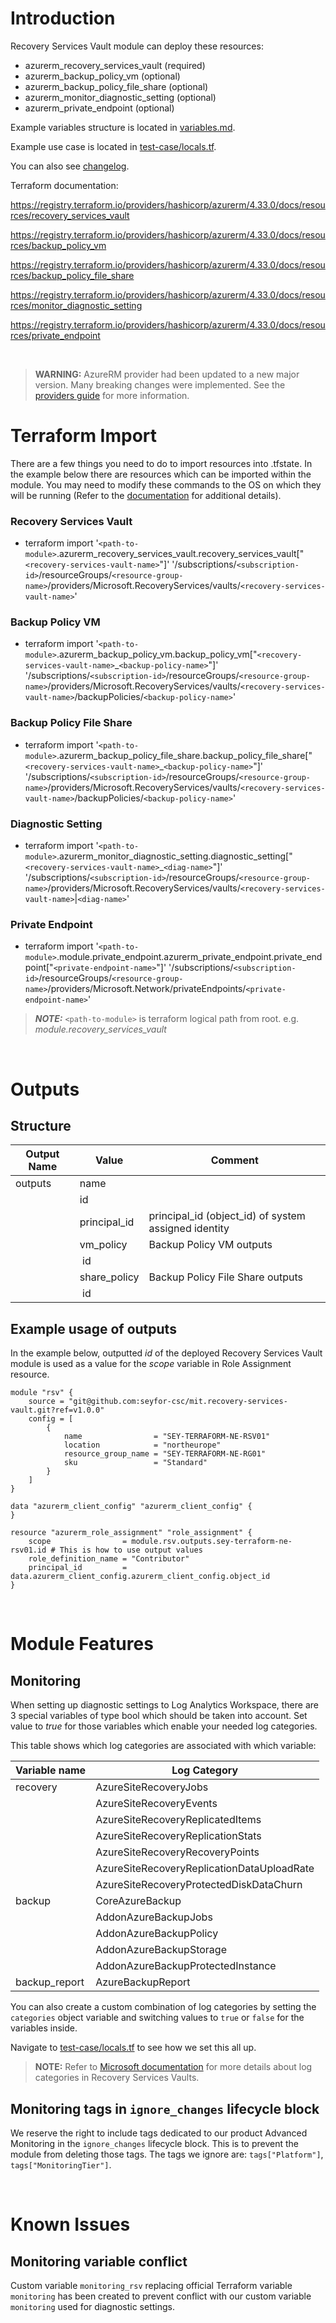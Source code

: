 # Introduction
Recovery Services Vault module can deploy these resources:
* azurerm_recovery_services_vault (required)
* azurerm_backup_policy_vm (optional)
* azurerm_backup_policy_file_share (optional)
* azurerm_monitor_diagnostic_setting (optional)
* azurerm_private_endpoint (optional)

Example variables structure is located in [variables.md](variables.md).

Example use case is located in [test-case/locals.tf](test-case/locals.tf).

You can also see [changelog](CHANGELOG.md).

Terraform documentation:

https://registry.terraform.io/providers/hashicorp/azurerm/4.33.0/docs/resources/recovery_services_vault

https://registry.terraform.io/providers/hashicorp/azurerm/4.33.0/docs/resources/backup_policy_vm

https://registry.terraform.io/providers/hashicorp/azurerm/4.33.0/docs/resources/backup_policy_file_share

https://registry.terraform.io/providers/hashicorp/azurerm/4.33.0/docs/resources/monitor_diagnostic_setting

https://registry.terraform.io/providers/hashicorp/azurerm/4.33.0/docs/resources/private_endpoint

&nbsp;

> **WARNING:** AzureRM provider had been updated to a new major version. Many breaking changes were implemented. See the [providers guide](https://registry.terraform.io/providers/hashicorp/azurerm/latest/docs/guides/4.0-upgrade-guide) for more information.

# Terraform Import
There are a few things you need to do to import resources into .tfstate. In the example below there are resources which can be imported within the module. You may need to modify these commands to the OS on which they will be running (Refer to the [documentation](https://developer.hashicorp.com/terraform/cli/commands/import#example-import-into-resource-configured-with-for_each) for additional details).
### Recovery Services Vault
* terraform import '`<path-to-module>`.azurerm_recovery_services_vault.recovery_services_vault["`<recovery-services-vault-name>`"]' '/subscriptions/`<subscription-id>`/resourceGroups/`<resource-group-name>`/providers/Microsoft.RecoveryServices/vaults/`<recovery-services-vault-name>`'
### Backup Policy VM
* terraform import '`<path-to-module>`.azurerm_backup_policy_vm.backup_policy_vm["`<recovery-services-vault-name>`_`<backup-policy-name>`"]' '/subscriptions/`<subscription-id>`/resourceGroups/`<resource-group-name>`/providers/Microsoft.RecoveryServices/vaults/`<recovery-services-vault-name>`/backupPolicies/`<backup-policy-name>`'
### Backup Policy File Share
* terraform import '`<path-to-module>`.azurerm_backup_policy_file_share.backup_policy_file_share["`<recovery-services-vault-name>`_`<backup-policy-name>`"]' '/subscriptions/`<subscription-id>`/resourceGroups/`<resource-group-name>`/providers/Microsoft.RecoveryServices/vaults/`<recovery-services-vault-name>`/backupPolicies/`<backup-policy-name>`'
### Diagnostic Setting
* terraform import '`<path-to-module>`.azurerm_monitor_diagnostic_setting.diagnostic_setting["`<recovery-services-vault-name>`_`<diag-name>`"]' '/subscriptions/`<subscription-id>`/resourceGroups/`<resource-group-name>`/providers/Microsoft.RecoveryServices/vaults/`<recovery-services-vault-name>`|`<diag-name>`'
### Private Endpoint
* terraform import '`<path-to-module>`.module.private_endpoint.azurerm_private_endpoint.private_endpoint["`<private-endpoint-name>`"]' '/subscriptions/`<subscription-id>`/resourceGroups/`<resource-group-name>`/providers/Microsoft.Network/privateEndpoints/`<private-endpoint-name>`'

 > **_NOTE:_** `<path-to-module>` is terraform logical path from root. e.g. _module.recovery\_services\_vault_

&nbsp;

# Outputs
## Structure

| Output Name | Value        | Comment                                              |
| ----------- | ------------ | ---------------------------------------------------- |
| outputs     | name         |                                                      |
|             | id           |                                                      |
|             | principal_id | principal_id (object_id) of system assigned identity |
|             | vm_policy    | Backup Policy VM outputs                             |
|             | &nbsp;id     |                                                      |
|             | share_policy | Backup Policy File Share outputs                     |
|             | &nbsp;id     |                                                      |


## Example usage of outputs
In the example below, outputted _id_ of the deployed Recovery Services Vault module is used as a value for the _scope_ variable in Role Assignment resource.
```
module "rsv" {
    source = "git@github.com:seyfor-csc/mit.recovery-services-vault.git?ref=v1.0.0"
    config = [
        {
            name                = "SEY-TERRAFORM-NE-RSV01"
            location            = "northeurope"
            resource_group_name = "SEY-TERRAFORM-NE-RG01"
            sku                 = "Standard"
        }
    ]
}

data "azurerm_client_config" "azurerm_client_config" {
}

resource "azurerm_role_assignment" "role_assignment" {
    scope                = module.rsv.outputs.sey-terraform-ne-rsv01.id # This is how to use output values
    role_definition_name = "Contributor"
    principal_id         = data.azurerm_client_config.azurerm_client_config.object_id
}
```

&nbsp;

# Module Features
## Monitoring
When setting up diagnostic settings to Log Analytics Workspace, there are 3 special variables of type bool which should be taken into account. Set value to _true_ for those variables which enable your needed log categories.

This table shows which log categories are associated with which variable:

| Variable name | Log Category                               |
| ------------- | ------------------------------------------ |
| recovery      | AzureSiteRecoveryJobs                      |
|               | AzureSiteRecoveryEvents                    |
|               | AzureSiteRecoveryReplicatedItems           |
|               | AzureSiteRecoveryReplicationStats          |
|               | AzureSiteRecoveryRecoveryPoints            |
|               | AzureSiteRecoveryReplicationDataUploadRate |
|               | AzureSiteRecoveryProtectedDiskDataChurn    |
| backup        | CoreAzureBackup                            |
|               | AddonAzureBackupJobs                       |
|               | AddonAzureBackupPolicy                     |
|               | AddonAzureBackupStorage                    |
|               | AddonAzureBackupProtectedInstance          |
| backup_report | AzureBackupReport                          |

You can also create a custom combination of log categories by setting the `categories` object variable and switching values to `true` or `false` for the variables inside.

Navigate to [test-case/locals.tf](test-case/locals.tf) to see how we set this all up.

 > **NOTE:** Refer to [Microsoft documentation](https://learn.microsoft.com/en-us/azure/backup/backup-azure-diagnostic-events?tabs=recovery-services-vaults) for more details about log categories in Recovery Services Vaults.
## Monitoring tags in `ignore_changes` lifecycle block
We reserve the right to include tags dedicated to our product Advanced Monitoring in the `ignore_changes` lifecycle block. This is to prevent the module from deleting those tags. The tags we ignore are: `tags["Platform"]`, `tags["MonitoringTier"]`.

&nbsp;

# Known Issues
## Monitoring variable conflict
Custom variable `monitoring_rsv` replacing official Terraform variable `monitoring` has been created to prevent conflict with our custom variable `monitoring` used for diagnostic settings.